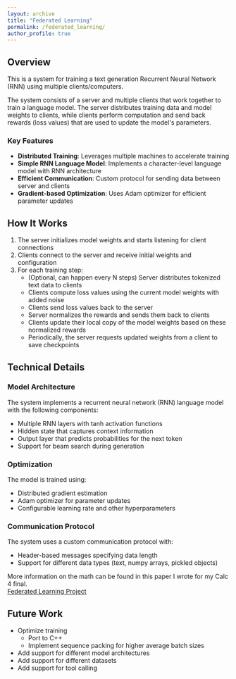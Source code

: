 ```yaml
---
layout: archive
title: "Federated Learning"
permalink: /federated_learning/
author_profile: true
---
```


## Overview

This is a system for training a text generation Recurrent Neural Network (RNN) using multiple clients/computers.

The system consists of a server and multiple clients that work together to train a language model. The server distributes training data and model weights to clients, while clients perform computation and send back rewards (loss values) that are used to update the model's parameters.

### Key Features

- **Distributed Training**: Leverages multiple machines to accelerate training
- **Simple RNN Language Model**: Implements a character-level language model with RNN architecture
- **Efficient Communication**: Custom protocol for sending data between server and clients
- **Gradient-based Optimization**: Uses Adam optimizer for efficient parameter updates

## How It Works

1. The server initializes model weights and starts listening for client connections
2. Clients connect to the server and receive initial weights and configuration
3. For each training step:
    - (Optional, can happen every N steps) Server distributes tokenized text data to clients
    - Clients compute loss values using the current model weights with added noise
    - Clients send loss values back to the server
    - Server normalizes the rewards and sends them back to clients
    - Clients update their local copy of the model weights based on these normalized rewards
    - Periodically, the server requests updated weights from a client to save checkpoints

## Technical Details

### Model Architecture

The system implements a recurrent neural network (RNN) language model with the following components:

- Multiple RNN layers with tanh activation functions
- Hidden state that captures context information
- Output layer that predicts probabilities for the next token
- Support for beam search during generation

### Optimization

The model is trained using:

- Distributed gradient estimation
- Adam optimizer for parameter updates
- Configurable learning rate and other hyperparameters

### Communication Protocol

The system uses a custom communication protocol with:

- Header-based messages specifying data length
- Support for different data types (text, numpy arrays, pickled objects)

More information on the math can be found in this paper I wrote for my Calc 4 final.  
[Federated Learning Project](files/Federated_Learning_Project.pdf)

## Future Work
- Optimize training
    - Port to C++
    - Implement sequence packing for higher average batch sizes
- Add support for different model architectures
- Add support for different datasets
- Add support for tool calling